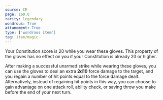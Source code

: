 ```yaml
---
source: CM
page: 169.0
rarity: legendary
wondrous: True
attunement: True
type: ['wondrous item']
tag: item/magic
---
```


Your Constitution score is 20 while you wear these gloves. This property of the gloves has no effect on you if your Constitution is already 20 or higher.

After making a successful unarmed strike while wearing these gloves, you can use the gloves to deal an extra **2d10** force damage to the target, and you regain a number of hit points equal to the force damage dealt. Alternatively, instead of regaining hit points in this way, you can choose to gain advantage on one attack roll, ability check, or saving throw you make before the end of your next turn.


